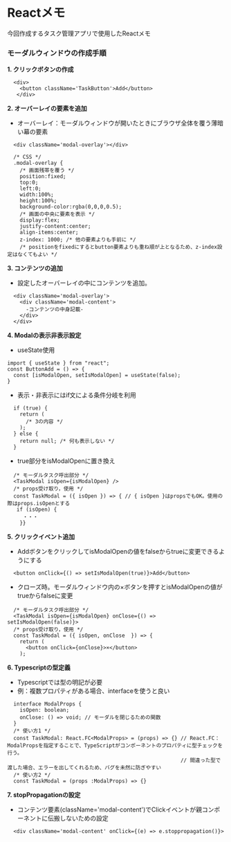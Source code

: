 # Reactメモ
今回作成するタスク管理アプリで使用したReactメモ
### モーダルウィンドウの作成手順
**1. クリックボタンの作成**
  ```
    <div>
      <button className='TaskButton'>Add</button>
     </div>
  ```
**2. オーバーレイの要素を追加**  
  - オーバーレイ：モーダルウィンドウが開いたときにブラウザ全体を覆う薄暗い幕の要素
  ```
    <div className='modal-overlay'></div>
  ```
  ```
    /* CSS */
    .modal-overlay {
      /* 画面残帯を覆う */
      position:fixed; 
      top:0;
      left:0;
      width:100%;
      height:100%;
      background-color:rgba(0,0,0,0.5);
      /* 画面の中央に要素を表示 */
      display:flex;
      justify-content:center;
      align-items:center;
      z-index: 1000; /* 他の要素よりも手前に */
      /* positionをfixedにするとbutton要素よりも重ね順が上となるため、z-index設定はなくてもよい */
   ```

**3. コンテンツの追加**  
  - 設定したオーバーレイの中にコンテンツを追加。
  ```
    <div className='modal-overlay'>
      <div className='modal-content'>
        -コンテンツの中身記載-
      </div>
    </div>
  ```
  
**4. Modalの表示非表示設定**  
  - useState使用
  ```
  import { useState } from "react";
  const ButtonAdd = () => {
    const [isModalOpen, setIsModalOpen] = useState(false);
  }
  ```
  - 表示・非表示にはif文による条件分岐を利用
  ```
    if (true) {
      return (
        /* 3の内容 */
      );
    } else {
      return null; /* 何も表示しない */
    }
  ```
  - true部分をisModalOpenに置き換え
  ```
    /* モーダルタスク呼出部分 */
    <TaskModal isOpen={isModalOpen} />
    /* props受け取り，使用 */
    const TaskModal = ({ isOpen }) => { // { isOpen }はpropsでもOK。使用の際はprops.isOpenとする
     if (isOpen) {
       ・・・
      }}
  ```
**5. クリックイベント追加**
  - AddボタンをクリックしてisModalOpenの値をfalseからtrueに変更できるようにする
  ```
    <button onClick={() => setIsModalOpen(true)}>Add</button>
  ```
  - クローズ時。モーダルウィンドウ内の×ボタンを押すとisModalOpenの値がtrueからfalseに変更
  ```
    /* モーダルタスク呼出部分 */
    <TaskModal isOpen={isModalOpen} onClose={() => setIsModalOpen(false)}>
    /* props受け取り，使用 */
    const TaskModal = ({ isOpen, onClose  }) => { 
      return (
        <button onClick={onClose}>×</button>
      );
  ```
**6. Typescriptの型定義**
  - Typescriptでは型の明記が必要
  - 例：複数プロパティがある場合、interfaceを使うと良い
  ```
    interface ModalProps {
      isOpen: boolean;
      onClose: () => void; // モーダルを閉じるための関数
    }
    /* 使い方1 */
    const TaskModal: React.FC<ModalProps> = (props) => {} // React.FC：ModalPropsを指定することで、TypeScriptがコンポーネントのプロパティに型チェックを行う。
                                                          // 間違った型で渡した場合、エラーを出してくれるため、バグを未然に防ぎやすい
    /* 使い方2 */
    const TaskModal = (props :ModalProps) => {}
  ```
**7. stopPropagationの設定**
  - コンテンツ要素(className='modal-content')でClickイベントが親コンポーネントに伝搬しないための設定
  ```
    <div className='modal-content' onClick={(e) => e.stoppropagation()}>
  ```
